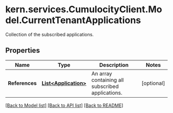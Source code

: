 # kern.services.CumulocityClient.Model.CurrentTenantApplications
Collection of the subscribed applications.

## Properties

Name | Type | Description | Notes
------------ | ------------- | ------------- | -------------
**References** | [**List&lt;Application&gt;**](Application.md) | An array containing all subscribed applications. | [optional] 

[[Back to Model list]](../README.md#documentation-for-models) [[Back to API list]](../README.md#documentation-for-api-endpoints) [[Back to README]](../README.md)

